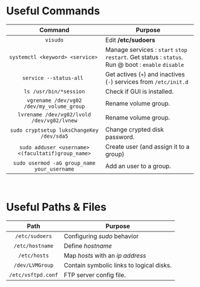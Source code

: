 # Useful Commands

**Command** | **Purpose**
:------------: | -------------
`visudo` | Edit **/etc/sudoers**
`systemctl <keyword> <service> `  | Manage services : `start` `stop` `restart`. Get status : `status`. Run @ boot : `enable` `disable`
`service --status-all `  | Get actives (`+`) and inactives (`-`) services from `/etc/init.d`
`ls /usr/bin/*session`  | Check if GUI is installed.
`vgrename /dev/vg02 /dev/my_volume_group`  | Rename volume group.
`lvrename /dev/vg02/lvold /dev/vg02/lvnew`  | Rename volume group.
`sudo cryptsetup luksChangeKey /dev/sda5` | Change crypted disk password.
`sudo adduser <username> <(facultatif)group_name>` | Create user (and assign it to a group)
`sudo usermod -aG group_name your_username` | Add an user to a group.

<br>

# Useful Paths & Files

**Path** | **Purpose**
:------------: | -------------
`/etc/sudoers` | Configuring *sudo* behavior
`/etc/hostname` | Define *hostname*
`/etc/hosts` | Map *hosts* with an *ip address*
`/dev/LVMGroup` | Contain symbolic links to logical disks.
`/etc/vsftpd.conf` | FTP server config file.
